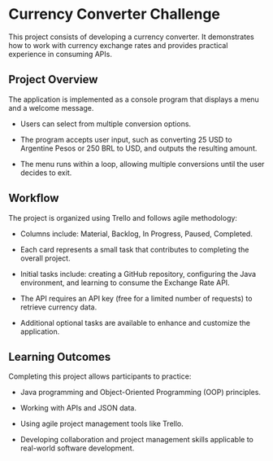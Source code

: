 # Currency Converter Challenge

This project consists of developing a currency converter. It demonstrates how to work with currency exchange rates and provides practical experience in consuming APIs.

## Project Overview

The application is implemented as a console program that displays a menu and a welcome message.

- Users can select from multiple conversion options.

- The program accepts user input, such as converting 25 USD to Argentine Pesos or 250 BRL to USD, and outputs the resulting amount.

- The menu runs within a loop, allowing multiple conversions until the user decides to exit.

## Workflow

The project is organized using Trello and follows agile methodology:

- Columns include: Material, Backlog, In Progress, Paused, Completed.

- Each card represents a small task that contributes to completing the overall project.

- Initial tasks include: creating a GitHub repository, configuring the Java environment, and learning to consume the Exchange Rate API.

- The API requires an API key (free for a limited number of requests) to retrieve currency data.

- Additional optional tasks are available to enhance and customize the application.

## Learning Outcomes

Completing this project allows participants to practice:

- Java programming and Object-Oriented Programming (OOP) principles.

- Working with APIs and JSON data.

- Using agile project management tools like Trello.

- Developing collaboration and project management skills applicable to real-world software development.

